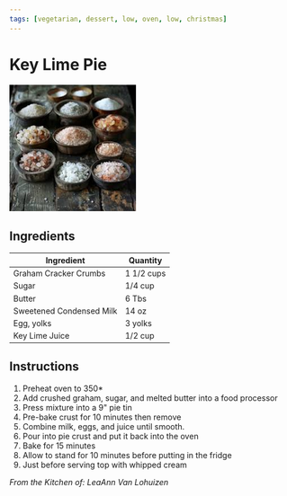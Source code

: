 ```yaml
---
tags: [vegetarian, dessert, low, oven, low, christmas]
---
```


# Key Lime Pie

![Recipe Image](../../public/assets/salt.jpg)

## Ingredients

| Ingredient | Quantity |
|------------|----------|
| Graham Cracker Crumbs | 1 1/2 cups|
| Sugar | 1/4 cup |
|Butter | 6 Tbs|
|Sweetened Condensed Milk| 14 oz |
|Egg, yolks | 3 yolks |
|Key Lime Juice | 1/2 cup|


## Instructions

1. Preheat oven to 350*
2. Add crushed graham, sugar, and melted butter into a food processor
3. Press mixture into a 9" pie tin
4. Pre-bake crust for 10 minutes then remove
5. Combine milk, eggs, and juice until smooth.
6. Pour into pie crust and put it back into the oven
7. Bake for 15 minutes
8. Allow to stand for 10 minutes before putting in the fridge
9. Just before serving top with whipped cream


*From the Kitchen of: LeaAnn Van Lohuizen*



